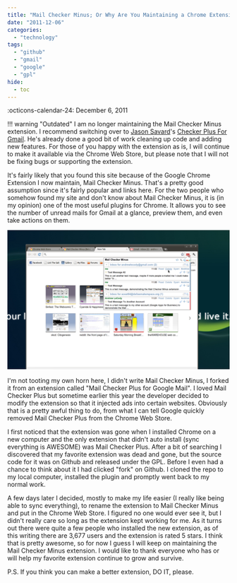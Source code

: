 ```yaml
---
title: "Mail Checker Minus; Or Why Are You Maintaining a Chrome Extension?"
date: "2011-12-06"
categories: 
  - "technology"
tags: 
  - "github"
  - "gmail"
  - "google"
  - "gpl"
hide:
  - toc
---
```


:octicons-calendar-24: December 6, 2011

!!! warning "Outdated"
    I am no longer maintaining the Mail Checker Minus extension. I recommend switching over to [Jason Savard](https://twitter.com/#!/JasonSavard)'s [Checker Plus For Gmail](https://chrome.google.com/webstore/detail/oeopbcgkkoapgobdbedcemjljbihmemj). He's already done a good bit of work cleaning up code and adding new features. For those of you happy with the extension as is, I will continue to make it available via the Chrome Web Store, but please note that I will not be fixing bugs or supporting the extension.

It's fairly likely that you found this site because of the Google Chrome Extension I now maintain, Mail Checker Minus. That's a pretty good assumption since it's fairly popular and links here. For the two people who somehow found my site and don't know about Mail Checker Minus, it is (in my opinion) one of the most useful plugins for Chrome. It allows you to see the number of unread mails for Gmail at a glance, preview them, and even take actions on them.

![Mail Checker Minus Screenshot](images/screenshot_1.png)

I'm not tooting my own horn here, I didn't write Mail Checker Minus, I forked it from an extension called "Mail Checker Plus for Google Mail". I loved Mail Checker Plus but sometime earlier this year the developer decided to modify the extension so that it injected ads into certain websites. Obviously that is a pretty awful thing to do, from what I can tell Google quickly removed Mail Checker Plus from the Chrome Web Store.

I first noticed that the extension was gone when I installed Chrome on a new computer and the only extension that didn't auto install (sync everything is AWESOME) was Mail Checker Plus. After a bit of searching I discovered that my favorite extension was dead and gone, but the source code for it was on Github and released under the GPL. Before I even had a chance to think about it I had clicked "fork" on Github. I cloned the repo to my local computer, installed the plugin and promptly went back to my normal work.

A few days later I decided, mostly to make my life easier (I really like being able to sync everything), to rename the extension to Mail Checker Minus and put in the Chrome Web Store. I figured no one would ever see it, but I didn't really care so long as the extension kept working for me. As it turns out there were quite a few people who installed the new extension, as of this writing there are 3,677 users and the extension is rated 5 stars. I think that is pretty awesome, so for now I guess I will keep on maintaining the Mail Checker Minus extension. I would like to thank everyone who has or will help my favorite extension continue to grow and survive.

P.S. If you think you can make a better extension, DO IT, please.
